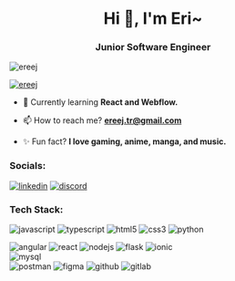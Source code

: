 <h1 align="center">Hi 👋, I'm Eri~ </h1>
<h3 align="center">Junior Software Engineer</h3>

<p align="left"> <img src="https://komarev.com/ghpvc/?username=ereej&label=Profile%20views&color=0e75b6&style=flat" alt="ereej" /> </p>

<p align="left"> <a href="https://github.com/ryo-ma/github-profile-trophy"><img src="https://github-profile-trophy.vercel.app/?username=ereej" alt="ereej" /></a> </p>
  
- 🌱 Currently learning **React and Webflow.**

- 📫 How to reach me? **ereej.tr@gmail.com**

- ✨ Fun fact? **I love gaming, anime, manga, and music.**

<h3 align="left">Socials:</h3>
<p align="left">
<a href="https://linkedin.com/in/erij-tarhouni-bb0b151b2/" target="blank"><img alt="linkedin" src="https://img.shields.io/badge/linkedin-%230077B5.svg?style=for-the-badge&logo=linkedin&logoColor=white)"/></a>
<a href="https://discord.gg/ereej#8729" target="blank"><img alt="discord" src="https://img.shields.io/badge/Discord-%235865F2.svg?style=for-the-badge&logo=discord&logoColor=white"/></a>
</p>

<h3 align="left">Tech Stack:</h3>
<p>
<img alt="javascript" src="https://img.shields.io/badge/javascript-%23323330.svg?style=for-the-badge&logo=javascript&logoColor=%23F7DF1E)"/>
<img alt="typescript" src="https://img.shields.io/badge/typescript-%23007ACC.svg?style=for-the-badge&logo=typescript&logoColor=white)"/>
<img alt="html5" src="https://img.shields.io/badge/html5-%23E34F26.svg?style=for-the-badge&logo=html5&logoColor=white)"/>
<img alt="css3" src="https://img.shields.io/badge/css3-%231572B6.svg?style=for-the-badge&logo=css3&logoColor=white)"/>
<img alt="python" src="https://img.shields.io/badge/python-3670A0?style=for-the-badge&logo=python&logoColor=ffdd54)"/>
</p>

<img alt="angular" src="https://img.shields.io/badge/angular-%23DD0031.svg?style=for-the-badge&logo=angular&logoColor=white)"/>
<img alt="react" src="https://img.shields.io/badge/react-%2320232a.svg?style=for-the-badge&logo=react&logoColor=%2361DAFB)"/>
<img alt="nodejs" src="https://img.shields.io/badge/node.js-6DA55F?style=for-the-badge&logo=node.js&logoColor=white)"/>
<img alt="flask" src="https://img.shields.io/badge/flask-%23000.svg?style=for-the-badge&logo=flask&logoColor=white)"/>
<img alt="ionic" src="https://img.shields.io/badge/Ionic-%233880FF.svg?style=for-the-badge&logo=Ionic&logoColor=white)"/>
<br>
<img alt="mysql" src="https://img.shields.io/badge/mysql-4479A1.svg?style=for-the-badge&logo=mysql&logoColor=white)"/>
<br>
<img alt="postman" src="https://img.shields.io/badge/Postman-FF6C37?style=for-the-badge&logo=postman&logoColor=white)"/>
<img alt="figma" src="https://img.shields.io/badge/figma-%23F24E1E.svg?style=for-the-badge&logo=figma&logoColor=white)"/>
<img alt="github" src="https://img.shields.io/badge/github-%23121011.svg?style=for-the-badge&logo=github&logoColor=white)"/>
<img alt="gitlab" src="https://img.shields.io/badge/gitlab-%23181717.svg?style=for-the-badge&logo=gitlab&logoColor=white)"/>

